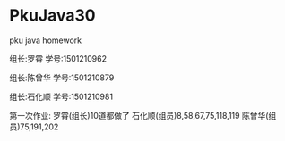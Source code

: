 # PkuJava30
pku java homework
<html>
<p>组长:罗霄   学号:1501210962</p>
<p>组长:陈曾华 学号:1501210879</p>
<p>组长:石化顺 学号:1501210981</p>
<p>第一次作业: 罗霄(组长)10道都做了   石化顺(组员)8,58,67,75,118,119    陈曾华(组员)75,191,202</p>
</html>
